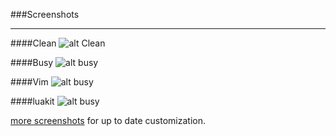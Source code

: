 ###Screenshots

----

####Clean
![alt Clean](https://raw.github.com/mohabaks/dotfiles/master/images/clean.png)

####Busy
![alt busy](https://raw.github.com/mohabaks/dotfiles/master/images/busy.png)

####Vim
![alt busy](https://raw.github.com/mohabaks/dotfiles/master/images/code.png)

####luakit
![alt busy](https://raw.github.com/mohabaks/dotfiles/master/images/browser.png)

[more screenshots](http://imgur.com/a/LPyKb) for up to date customization.
